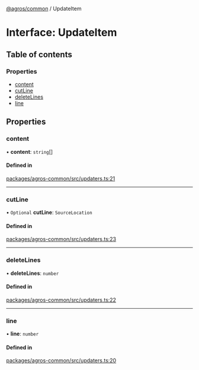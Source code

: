 [@agros/common](../index.md) / UpdateItem

# Interface: UpdateItem

## Table of contents

### Properties

- [content](UpdateItem.md#content)
- [cutLine](UpdateItem.md#cutline)
- [deleteLines](UpdateItem.md#deletelines)
- [line](UpdateItem.md#line)

## Properties

### <a id="content" name="content"></a> content

• **content**: `string`[]

#### Defined in

[packages/agros-common/src/updaters.ts:21](https://github.com/agrosjs/agros/blob/4b72b68/packages/agros-common/src/updaters.ts#L21)

___

### <a id="cutline" name="cutline"></a> cutLine

• `Optional` **cutLine**: `SourceLocation`

#### Defined in

[packages/agros-common/src/updaters.ts:23](https://github.com/agrosjs/agros/blob/4b72b68/packages/agros-common/src/updaters.ts#L23)

___

### <a id="deletelines" name="deletelines"></a> deleteLines

• **deleteLines**: `number`

#### Defined in

[packages/agros-common/src/updaters.ts:22](https://github.com/agrosjs/agros/blob/4b72b68/packages/agros-common/src/updaters.ts#L22)

___

### <a id="line" name="line"></a> line

• **line**: `number`

#### Defined in

[packages/agros-common/src/updaters.ts:20](https://github.com/agrosjs/agros/blob/4b72b68/packages/agros-common/src/updaters.ts#L20)
